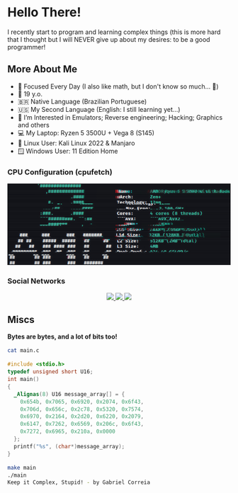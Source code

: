 # Hello There!

I recently start to program and learning complex things (this is more hard that I thought but I will NEVER give up about my desires: to be a good programmer!

## More About Me

- 🧮 Focused Every Day (I also like math, but I don't know so much... 🥲)
- 🥚 19 y.o.
- 🇧🇷 Native Language (Brazilian Portuguese)
- 🇺🇸 My Second Language (English: I still learning yet...)
- 🌱 I’m Interested in Emulators; Reverse engineering; Hacking; Graphics and others
- 💻 My Laptop: Ryzen 5 3500U + Vega 8 (S145)
- 🐧 Linux User: Kali Linux 2022 & Manjaro
- 🪟 Windows User: 11 Edition Home

### CPU Configuration (cpufetch)

<img src="assets/cpuconf_glitch.jpg">

### Social Networks

<div align="middle">
<a href="https://www.instagram.com/ocorreia18">
  <img src="https://cdn0.iconfinder.com/data/icons/social-media-circle-6/1024/instagram-512.png" height="53px">
</a>
<a href="https://twitter.com/ocorreia18">
  <img src="https://cdn3.iconfinder.com/data/icons/social-networks-34/96/social-09-512.png" height="55px">
</a>
<a href="https://discord.com/invite/MFQC38mDyV">
  <img src="https://cdn0.iconfinder.com/data/icons/social-media-2475/128/discord_message_interaction_logo_communication-512.png" height="55px">
</a>
</div>

## Miscs

**Bytes are bytes, and a lot of bits too!**

~~~bash
cat main.c
~~~
~~~c
#include <stdio.h>
typedef unsigned short U16;
int main()
{
  _Alignas(8) U16 message_array[] = {
    0x654b, 0x7065, 0x6920, 0x2074, 0x6f43, 
    0x706d, 0x656c, 0x2c78, 0x5320, 0x7574,
    0x6970, 0x2164, 0x2d20, 0x6220, 0x2079,
    0x6147, 0x7262, 0x6569, 0x206c, 0x6f43,
    0x7272, 0x6965, 0x210a, 0x0000
  };
  printf("%s", (char*)message_array);
}
~~~
~~~bash
make main
./main
Keep it Complex, Stupid! - by Gabriel Correia

~~~

